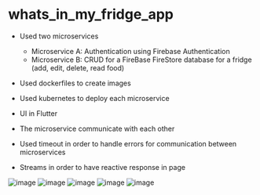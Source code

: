 # whats_in_my_fridge_app

* Used two microservices
  - Microservice A: Authentication using Firebase Authentication
  - Microservice B: CRUD for a FireBase FireStore database for a fridge (add, edit, delete, read food)



* Used dockerfiles to create images

* Used kubernetes to deploy each microservice

* UI in Flutter

* The microservice communicate with each other

* Used timeout in order to handle errors for communication between microservices

* Streams in order to have reactive response in page

![image](https://github.com/KajcsaRenataGabriela/What-s-in-my-fridge-with-microservices/assets/67558003/6da9e03a-848e-4d32-85d3-d15457436b94)
![image](https://github.com/KajcsaRenataGabriela/What-s-in-my-fridge-with-microservices/assets/67558003/d402d7b8-6bfc-48b7-9bf3-a28b3799d88f)
![image](https://github.com/KajcsaRenataGabriela/What-s-in-my-fridge-with-microservices/assets/67558003/ebcc5422-0f29-4f7f-9002-42741e51095f)
![image](https://github.com/KajcsaRenataGabriela/What-s-in-my-fridge-with-microservices/assets/67558003/9987dfa2-3c51-42f9-b8c3-115999a84061)
![image](https://github.com/KajcsaRenataGabriela/What-s-in-my-fridge-with-microservices/assets/67558003/b805e1f0-7e03-4ba1-b12c-da95212a1bb6)


